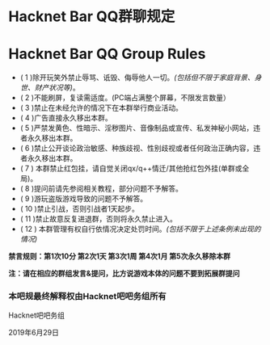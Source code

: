 # Hacknet Bar QQ群聊规定
# Hacknet Bar QQ Group Rules

* ( 1 )除开玩笑外禁止辱骂、诋毁、侮辱他人一切。*(包括但不限于家庭背景、身世、财产状况等)*。
* ( 2 )不能刷屏，复读需适度。(PC端占满整个屏幕，不限发言数量）
* ( 3 )禁止在未经允许的情况下在本群举行商业活动。
* ( 4 )广告直接永久移出本群。
* ( 5 )严禁发黄色、性暗示、淫秽图片、音像制品或宣传、私发神秘小网站，违者永久移出本群。
* ( 6 )禁止公开谈论政治敏感、种族歧视、性别歧视或者任何政治正确内容，违者永久移出本群。
* ( 7 ) 本群禁止红包挂，请自觉关闭qx/q++情迁/其他抢红包外挂(单群或全局)。
* ( 8 )提问前请先参阅相关教程，部分问题不予解答。
* ( 9 )游玩盗版游戏导致的问题不予解答。
* ( 10 )禁止引战，否则引战者1天起步。
* ( 11 )禁止故意反复进退群，否则将永久禁止进入。
* ( 12 ) 本群管理有权自行依情况决定处罚时间。*(包括不限于上述条例未出现的情况)*

**禁言规则：第1次10分 第2次1天 第3次1周 第4次1月 第5次永久移除本群**

   **注：请在相应的群组发言&提问，比方说游戏本体的问题不要到拓展群提问**
  
  ### 本吧规最终解释权由Hacknet吧吧务组所有
  
   Hacknet吧吧务组
  
   2019年6月29日
